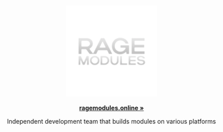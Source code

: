 <p align="center">
  <a aria-label="RAGE: Modules LOGO" href="https://ragemodules.ru">
    <img src="https://github.com/rage-stalker/.github/blob/main/profile/logoragem.png" width="210" />
  </a>
</p>

<p align="center">
  <a href="https://ragestalker.ru"><strong>ragemodules.online »</strong></a>
</p>

<p align="center">
  Independent development team that builds modules on various platforms
</p>
